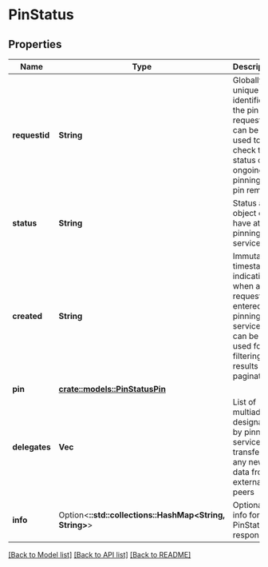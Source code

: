 # PinStatus

## Properties

Name | Type | Description | Notes
------------ | ------------- | ------------- | -------------
**requestid** | **String** | Globally unique identifier of the pin request; can be used to check the status of ongoing pinning, or pin removal | 
**status** | **String** | Status a pin object can have at a pinning service | 
**created** | **String** | Immutable timestamp indicating when a pin request entered a pinning service; can be used for filtering results and pagination | 
**pin** | [**crate::models::PinStatusPin**](PinStatus_pin.md) |  | 
**delegates** | **Vec<String>** | List of multiaddrs designated by pinning service for transferring any new data from external peers | 
**info** | Option<**::std::collections::HashMap<String, String>**> | Optional info for PinStatus response | [optional]

[[Back to Model list]](../README.md#documentation-for-models) [[Back to API list]](../README.md#documentation-for-api-endpoints) [[Back to README]](../README.md)


